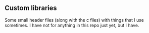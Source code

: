 ## Custom libraries

Some small header files (along with the c files) with things that I use sometimes. I have not for anything in this repo just yet, but I have.
